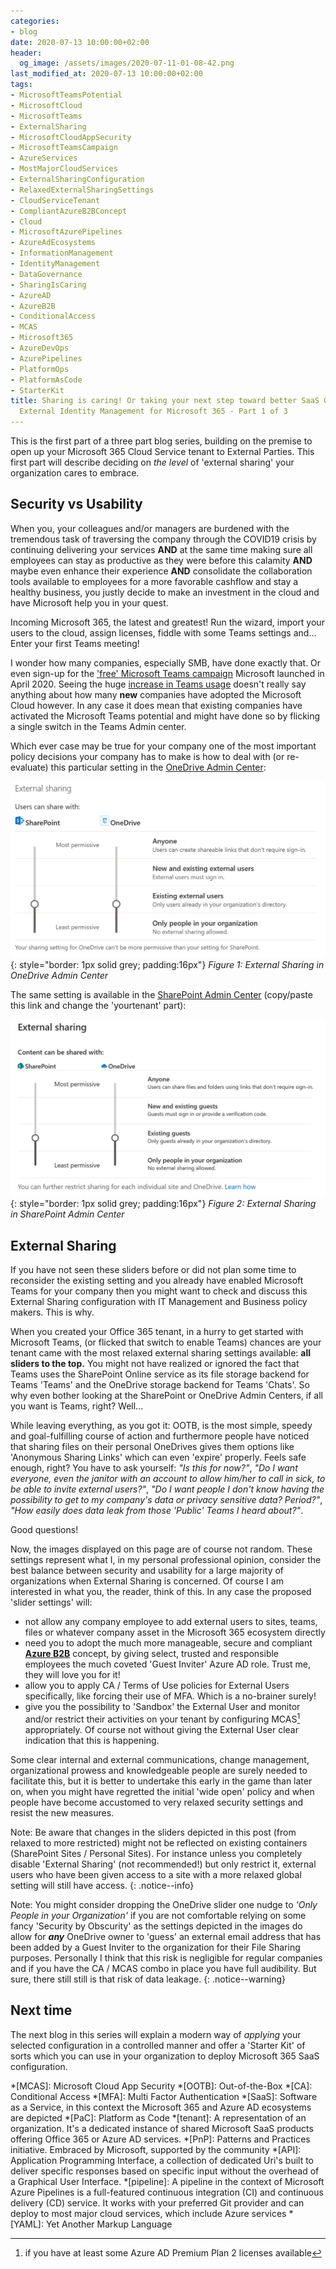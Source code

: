```yaml
---
categories:
- blog
date: 2020-07-13 10:00:00+02:00
header:
  og_image: /assets/images/2020-07-11-01-08-42.png
last_modified_at: 2020-07-13 10:00:00+02:00
tags:
- MicrosoftTeamsPotential
- MicrosoftCloud
- MicrosoftTeams
- ExternalSharing
- MicrosoftCloudAppSecurity
- MicrosoftTeamsCampaign
- AzureServices
- MostMajorCloudServices
- ExternalSharingConfiguration
- RelaxedExternalSharingSettings
- CloudServiceTenant
- CompliantAzureB2BConcept
- Cloud
- MicrosoftAzurePipelines
- AzureAdEcosystems
- InformationManagement
- IdentityManagement
- DataGovernance
- SharingIsCaring
- AzureAD
- AzureB2B
- ConditionalAccess
- MCAS
- Microsoft365
- AzureDevOps
- AzurePipelines
- PlatformOps
- PlatformAsCode
- StarterKit
title: Sharing is caring! Or taking your next step toward better SaaS Governance and
  External Identity Management for Microsoft 365 - Part 1 of 3
---
```


This is the first part of a three part blog series, building on the premise to open up your Microsoft 365 Cloud Service tenant to External Parties. This first part will describe deciding on *the level* of 'external sharing' your organization cares to embrace.

## Security vs Usability

When you, your colleagues and/or managers are burdened with the tremendous task of traversing the company through the COVID19 crisis by continuing delivering your services **AND** at the same time making sure all employees can stay as productive as they were before this calamity **AND** maybe even enhance their experience **AND** consolidate the collaboration tools available to employees for a more favorable cashflow and stay a healthy business, you justly decide to make an investment in the cloud and have Microsoft help you in your quest.

Incoming Microsoft 365, the latest and greatest! Run the wizard, import your users to the cloud, assign licenses, fiddle with some Teams settings and... Enter your first Teams meeting!

I wonder how many companies, especially SMB, have done exactly that. Or even sign-up for the ['free' Microsoft Teams campaign][4] Microsoft launched in April 2020. Seeing the huge [increase in Teams usage][5] doesn't really say anything about how many **new** companies have adopted the Microsoft Cloud however. In any case it does mean that existing companies have activated the Microsoft Teams potential and might have done so by flicking a single switch in the Teams Admin center.

Which ever case may be true for your company one of the most important policy decisions your company has to make is how to deal with (or re-evaluate) this particular setting in the [OneDrive Admin Center][1]:

![External Sharing in OneDrive AC](/assets/images/2020-07-11-01-08-42.png "External Sharing in OneDrive AC"){: style="border: 1px solid grey; padding:16px"}
*Figure 1: External Sharing in OneDrive Admin Center*

The same setting is available in the [SharePoint Admin Center][2] (copy/paste this link and change the 'yourtenant' part):

![External Sharing in SharePoint AC](/assets/images/2020-07-11-01-29-40.png "External Sharing in SharePoint AC"){: style="border: 1px solid grey; padding:16px"}
*Figure 2: External Sharing in SharePoint Admin Center*

## External Sharing

If you have not seen these sliders before or did not plan some time to reconsider the existing setting and you already have enabled Microsoft Teams for your company then you might want to check and discuss this External Sharing configuration with IT Management and Business policy makers. This is why.

When you created your Office 365 tenant, in a hurry to get started with Microsoft Teams, (or flicked that switch to enable Teams) chances are your tenant came with the most relaxed external sharing settings available: **all sliders to the top.** You might not have realized or ignored the fact that Teams uses the SharePoint Online service as its file storage backend for Teams 'Teams' and the OneDrive storage backend for Teams 'Chats'. So why even bother looking at the SharePoint or OneDrive Admin Centers, if all you want is Teams, right? Well...

While leaving everything, as you got it: OOTB, is the most simple, speedy and goal-fulfilling course of action and furthermore people have noticed that sharing files on their personal OneDrives gives them options like 'Anonymous Sharing Links' which can even 'expire' properly. Feels safe enough, right? You have to ask yourself: *"Is this for now?"*, *"Do I want everyone, even the janitor with an account to allow him/her to call in sick, to be able to invite external users?"*, *"Do I want people I don't know having the possibility to get to my company's data or privacy sensitive data? Period?"*, *"How easily does data leak from those 'Public' Teams I heard about?"*.

Good questions!

Now, the images displayed on this page are of course not random. These settings represent what I, in my personal professional opinion, consider the best balance between security and usability for a large majority of organizations when External Sharing is concerned. Of course I am interested in what you, the reader, think of this. In any case the proposed 'slider settings' will:

- not allow any company employee to add external users to sites, teams, files or whatever company asset in the Microsoft 365 ecosystem directly
- need you to adopt the much more manageable, secure and compliant [**Azure B2B**][3] concept, by giving select, trusted and responsible employees the much coveted 'Guest Inviter' Azure AD role. Trust me, they will love you for it!
- allow you to apply CA / Terms of Use policies for External Users specifically, like forcing their use of MFA. Which is a no-brainer surely!
- give you the possibility to 'Sandbox' the External User and monitor and/or restrict their activities on your tenant by configuring MCAS[^1] appropriately. Of course not without giving the External User clear indication that this is happening.

Some clear internal and external communications, change management, organizational prowess and knowledgeable people are surely needed to facilitate this, but it is better to undertake this early in the game than later on, when you might have regretted the initial 'wide open' policy and when people have become accustomed to very relaxed security settings and resist the new measures.

Note: Be aware that changes in the sliders depicted in this post (from relaxed to more restricted) might not be reflected on existing containers (SharePoint Sites / Personal Sites). For instance unless you completely disable 'External Sharing' (not recommended!) but only restrict it, external users who have been given access to a site with a more relaxed global setting will still have access.
{: .notice--info}

Note: You might consider dropping the OneDrive slider one nudge to *'Only People in your Organization'* if you are not comfortable relying on some fancy 'Security by Obscurity' as the settings depicted in the images do allow for ***any*** OneDrive owner to 'guess' an external email address that has been added by a Guest Inviter to the organization for their File Sharing purposes. Personally I think that this risk is negligible for regular companies and if you have the CA / MCAS combo in place you have full audibility. But sure, there still still is that risk of data leakage.
{: .notice--warning}

## Next time

The next blog in this series will explain a modern way of *applying* your selected configuration in a controlled manner and offer a 'Starter Kit' of sorts which you can use in your organization to deploy Microsoft 365 SaaS configuration.

<!-- Begin FootNotes -->
[^1]: if you have at least some Azure AD Premium Plan 2 licenses available
<!-- End FootNotes -->

<!-- Begin Abbreviations -->
*[MCAS]: Microsoft Cloud App Security
*[OOTB]: Out-of-the-Box
*[CA]: Conditional Access
*[MFA]: Multi Factor Authentication
*[SaaS]: Software as a Service, in this context the Microsoft 365 and Azure AD ecosystems are depicted
*[PaC]: Platform as Code
*[tenant]: A representation of an organization. It's a dedicated instance of shared Microsoft SaaS products offering Office 365 or Azure AD services.
*[PnP]: Patterns and Practices initiative. Embraced by  Microsoft, supported by the community
*[API]: Application Programming Interface, a collection of dedicated Uri's built to deliver specific responses based on specific input without the overhead of a Graphical User Interface.
*[pipeline]: A pipeline in the context of Microsoft Azure Pipelines is a full-featured continuous integration (CI) and continuous delivery (CD) service. It works with your preferred Git provider and can deploy to most major cloud services, which include Azure services
*[YAML]: Yet Another Markup Language
<!-- End Abbreviations -->

<!-- Begin References -->
[1]: https://admin.onedrive.com/?v=SharingSettings
[2]: https://yourtenant-admin.sharepoint.com/_layouts/15/online/AdminHome.aspx#/sharing
[3]: https://docs.microsoft.com/en-us/azure/active-directory/b2b/what-is-b2b#easily-add-guest-users-in-the-azure-ad-portal
[4]: https://support.microsoft.com/en-us/office/sign-up-for-teams-free-70aaf044-b872-4c32-ac47-362ab29ebbb1
[5]: https://office365itpros.com/2020/04/30/office365-teams-power-growth/
<!-- End References -->
